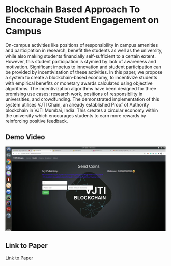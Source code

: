 # Blockchain Based Approach To Encourage Student Engagement on Campus

On-campus activities like positions of responsibility in campus amenities and participation in research, benefit the students as well as the university, while also making students financially self-sufficient to  a  certain extent.  However,  this  student  participation  is stymied  by  lack  of awareness and motivation. Significant impetus to innovation and student participation can be provided by incentivization of these activities. In this paper, we propose a system to create a blockchain-based economy, to incentivize students with empirical benefits or monetary awards calculated using objective algorithms. The incentivization algorithms have been  designed for three  promising  use  cases:  research  work,  positions  of  responsibility  in  universities,  and crowdfunding. The demonstrated implementation of this system utilises VJTI Chain, an already established  Proof  of  Authority  blockchain in  VJTI  Mumbai,  India.  This  creates  a  circular economy within the university which encourages students to earn more rewards by reinforcing positive feedback.

## Demo Video
[![Link to Demo Here](https://github.com/revathivijay/EWL-Using-Blockchain/blob/main/demo-cover-vjchain.png)](https://www.youtube.com/watch?v=Qi1dsrIh4SI "Click here for demo")

## Link to Paper
[Link to Paper](https://www.researchgate.net/publication/351613593_Blockchain-based_Approach_to_Foster_Student_Engagement_on_Campus)
